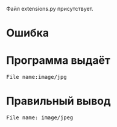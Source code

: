 Файл extensions.py присутствует.
# Ошибка
# Программа выдаёт
<pre>
File name:image/jpg
</pre>
# Правильный вывод
<pre>File name: image/jpeg
</pre>